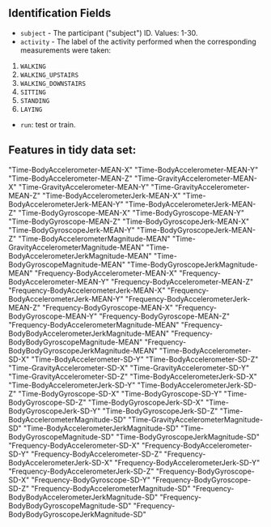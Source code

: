 ## Identification Fields

* `subject` - The participant ("subject") ID. Values: 1-30.
* `activity` - The label of the activity performed when the corresponding measurements were taken:
1. `WALKING`
2. `WALKING_UPSTAIRS`
3. `WALKING_DOWNSTAIRS`
4. `SITTING`
5. `STANDING`
6. `LAYING`
* `run`: test or train.

## Features in tidy data set:

"Time-BodyAccelerometer-MEAN-X"
"Time-BodyAccelerometer-MEAN-Y"
"Time-BodyAccelerometer-MEAN-Z"
"Time-GravityAccelerometer-MEAN-X"
"Time-GravityAccelerometer-MEAN-Y"
"Time-GravityAccelerometer-MEAN-Z"
"Time-BodyAccelerometerJerk-MEAN-X"
"Time-BodyAccelerometerJerk-MEAN-Y"
"Time-BodyAccelerometerJerk-MEAN-Z"
"Time-BodyGyroscope-MEAN-X"
"Time-BodyGyroscope-MEAN-Y"
"Time-BodyGyroscope-MEAN-Z"
"Time-BodyGyroscopeJerk-MEAN-X"
"Time-BodyGyroscopeJerk-MEAN-Y"
"Time-BodyGyroscopeJerk-MEAN-Z"
"Time-BodyAccelerometerMagnitude-MEAN"
"Time-GravityAccelerometerMagnitude-MEAN"
"Time-BodyAccelerometerJerkMagnitude-MEAN"
"Time-BodyGyroscopeMagnitude-MEAN"
"Time-BodyGyroscopeJerkMagnitude-MEAN"
"Frequency-BodyAccelerometer-MEAN-X"
"Frequency-BodyAccelerometer-MEAN-Y"
"Frequency-BodyAccelerometer-MEAN-Z"
"Frequency-BodyAccelerometerJerk-MEAN-X" 
"Frequency-BodyAccelerometerJerk-MEAN-Y" 
"Frequency-BodyAccelerometerJerk-MEAN-Z" 
"Frequency-BodyGyroscope-MEAN-X" 
"Frequency-BodyGyroscope-MEAN-Y"
"Frequency-BodyGyroscope-MEAN-Z" 
"Frequency-BodyAccelerometerMagnitude-MEAN"
"Frequency-BodyBodyAccelerometerJerkMagnitude-MEAN" 
"Frequency-BodyBodyGyroscopeMagnitude-MEAN"
"Frequency-BodyBodyGyroscopeJerkMagnitude-MEAN" 
"Time-BodyAccelerometer-SD-X"
"Time-BodyAccelerometer-SD-Y" 
"Time-BodyAccelerometer-SD-Z" 
"Time-GravityAccelerometer-SD-X"
"Time-GravityAccelerometer-SD-Y"
"Time-GravityAccelerometer-SD-Z"
"Time-BodyAccelerometerJerk-SD-X" 
"Time-BodyAccelerometerJerk-SD-Y"
"Time-BodyAccelerometerJerk-SD-Z" 
"Time-BodyGyroscope-SD-X" 
"Time-BodyGyroscope-SD-Y"
"Time-BodyGyroscope-SD-Z" 
"Time-BodyGyroscopeJerk-SD-X"
"Time-BodyGyroscopeJerk-SD-Y" 
"Time-BodyGyroscopeJerk-SD-Z" 
"Time-BodyAccelerometerMagnitude-SD"
"Time-GravityAccelerometerMagnitude-SD" 
"Time-BodyAccelerometerJerkMagnitude-SD"
"Time-BodyGyroscopeMagnitude-SD"
"Time-BodyGyroscopeJerkMagnitude-SD" 
"Frequency-BodyAccelerometer-SD-X" 
"Frequency-BodyAccelerometer-SD-Y"
"Frequency-BodyAccelerometer-SD-Z" 
"Frequency-BodyAccelerometerJerk-SD-X" 
"Frequency-BodyAccelerometerJerk-SD-Y" 
"Frequency-BodyAccelerometerJerk-SD-Z"
"Frequency-BodyGyroscope-SD-X"
"Frequency-BodyGyroscope-SD-Y"
"Frequency-BodyGyroscope-SD-Z"
"Frequency-BodyAccelerometerMagnitude-SD"
"Frequency-BodyBodyAccelerometerJerkMagnitude-SD" 
"Frequency-BodyBodyGyroscopeMagnitude-SD" 
"Frequency-BodyBodyGyroscopeJerkMagnitude-SD"

